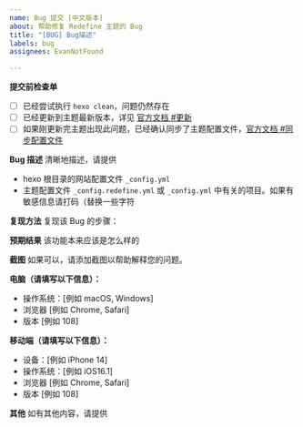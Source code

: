 ```yaml
---
name: Bug 提交 [中文版本]
about: 帮助修复 Redefine 主题的 Bug
title: "[BUG] Bug描述"
labels: bug
assignees: EvanNotFound

---
```


**提交前检查单**
- [ ] 已经尝试执行 `hexo clean`，问题仍然存在
- [ ] 已经更新到主题最新版本，详见 [官方文档 #更新](https://redefine-docs.ohevan.com/docs/quick-start/update)
- [ ] 如果刚更新完主题出现此问题，已经确认同步了主题配置文件，[官方文档 #同步配置文件](https://redefine-docs.ohevan.com/docs/quick-start/update#%E8%BF%81%E7%A7%BB%E9%85%8D%E7%BD%AE%E6%96%87%E4%BB%B6)

**Bug 描述**
清晰地描述，请提供
- hexo 根目录的网站配置文件 `_config.yml` 
- 主题配置文件 `_config.redefine.yml` 或 `_config.yml` 中有关的项目。如果有敏感信息请打码（替换一些字符


**复现方法**
复现该 Bug 的步骤：


**预期结果**
该功能本来应该是怎么样的


**截图**
如果可以，请添加截图以帮助解释您的问题。


**电脑（请填写以下信息）：**
 - 操作系统：[例如 macOS, Windows]
 - 浏览器 [例如 Chrome, Safari]
 - 版本 [例如 108]


**移动端（请填写以下信息）：**
 - 设备：[例如 iPhone 14]
 - 操作系统：[例如 iOS16.1]
 - 浏览器 [例如 Chrome, Safari]
 - 版本 [例如 108]


**其他**
如有其他内容，请提供
